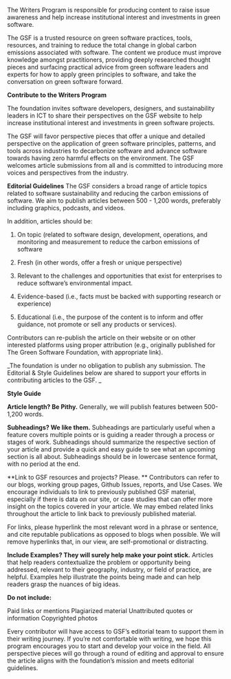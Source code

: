 The Writers Program is responsible for producing content to raise issue awareness and help increase institutional interest and investments in green software.

The GSF is a trusted resource on green software practices, tools, resources, and training to reduce the total change in global carbon emissions associated with software. The content we produce must improve knowledge amongst practitioners, providing deeply researched thought pieces and surfacing practical advice from green software leaders and experts for how to apply green principles to software, and take the conversation on green software forward. 

**Contribute to the Writers Program**

The foundation invites software developers, designers, and sustainability leaders in ICT to share their perspectives on the GSF website to help increase institutional interest and investments in green software projects. 

The GSF will favor perspective pieces that offer a unique and detailed perspective on the application of green software principles, patterns, and tools across industries to decarbonize software and advance software towards having zero harmful effects on the environment. The GSF welcomes article submissions from all and is committed to introducing more voices and perspectives from the industry. 

**Editorial Guidelines**
The GSF considers a broad range of article topics related to software sustainability and reducing the carbon emissions of software. We aim to publish articles between 500 - 1,200 words, preferably including graphics, podcasts, and videos. 

In addition, articles should be: 

1. On topic (related to software design, development, operations, and monitoring and measurement to reduce the carbon emissions of software 

2. Fresh (in other words, offer a fresh or unique perspective)

3. Relevant to the challenges and opportunities that exist for enterprises to reduce software’s environmental impact. 

4. Evidence-based (i.e., facts must be backed with supporting research or experience)

5. Educational (i.e., the purpose of the content is to inform and offer guidance, not promote or sell any products or services).


Contributors can re-publish the article on their website or on other interested platforms using proper attribution (e.g., originally published for The Green Software Foundation, with appropriate link). 

_The foundation is under no obligation to publish any submission. The Editorial & Style Guidelines below are shared to support your efforts in contributing articles to the GSF. _

**Style Guide**
 

**Article length? Be Pithy.**
Generally, we will publish features between 500-1,200 words. 


**Subheadings? We like them.**
Subheadings are particularly useful when a feature covers multiple points or is guiding a reader through a process or stages of work. Subheadings should summarize the respective section of your article and provide a quick and easy guide to see what an upcoming section is all about. Subheadings should be in lowercase sentence format, with no period at the end. 


**Link to GSF resources and projects? Please. **
Contributors can refer to our blogs, working group pages, Github Issues, reports, and Use Cases. We encourage individuals to link to previously published GSF material, especially if there is data on our site, or case studies that can offer more insight on the topics covered in your article. We may embed related links throughout the article to link back to previously published material. 

For links, please hyperlink the most relevant word in a phrase or sentence, and cite reputable publications as opposed to blogs when possible. We will remove hyperlinks that, in our view, are self-promotional or distracting. 


**Include Examples? They will surely help make your point stick.**
Articles that help readers contextualize the problem or opportunity being addressed, relevant to their geography, industry, or field of practice, are helpful. Examples help illustrate the points being made and can help readers grasp the nuances of big ideas. 

 
**Do not include:**

Paid links or mentions 
Plagiarized material 
Unattributed quotes or information 
Copyrighted photos 

 
Every contributor will have access to GSF’s editorial team to support them in their writing journey. If you’re not comfortable with writing, we hope this program encourages you to start and develop your voice in the field. All perspective pieces will go through a round of editing and approval to ensure the article aligns with the foundation’s mission and meets editorial guidelines. 
